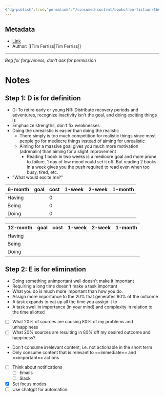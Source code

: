 ```yaml
---
{"dg-publish":true,"permalink":"/consumed-content/books/non-fiction/the-4-hour-workweek/"}
---
```


## Metadata
- [Link](https://www.goodreads.com/book/show/368593.The_4_Hour_Workweek)
- Author: [[Tim Ferriss\|Tim Ferriss]]
---
*Beg for forgiveness, don't ask for permission*
# Notes
## Step 1: D is for definition
- D: To retire early or young
	NR: Distribute recovery periods and adventures, recognize inactivity isn't the goal, and doing exciting things is
- Emphasize strengths, don't fix weaknesses
- Doing the unrealistic is easier than doing the realistic
	- There simply is too much competition for realistic things since most people go for mediocre things instead of aiming for unrealistic
	- Aiming for a massive goal gives you much more motivation (adrenalin) than aiming for a slight improvement
		- Reading 1 book in two weeks is a mediocre goal and more prone to failure, 1 day of low mood could set it off. But reading 2 books in a week gives you the push required to read even when too busy, tired, etc.
- "What would excite me?"

| 6-month | goal                                                                     | cost | 1-week                     | 2-week                                            | 1-month                                |
| ------- | ------------------------------------------------------------------------ | ---- | -------------------------- | -------------------------------------------------- | -------------------------------------- |
| Having  |                                                               | 0    |  |                                    |                                        |
| Being   |  | 0    |           |   |                      |
| Doing   |                         | 0    |    |                               |  |the 

| 12-month | goal       | cost | 1-week                   | 2-week                 | 1-month |
| -------- | ---------- | ---- | ------------------------ | ---------------------- | ------- |
| Having   |  |     |  |  |         |
| Being    |            |      |                          |                        |         |
| Doing    |            |      |                          |                        |         |
## Step 2: E is for elimination
- Doing something unimportant well doesn't make it important
- Requiring a long time doesn't make a task important
- What you do is much more important than how you do.
- Assign more importance to the 20% that generates 80% of the outcome
- A task expands to eat up all the time you assign it to
- A task swell in importance (in your mind) and complexity in relation to the time allotted
- [ ] What 20% of sources are causing 80% of my problems and unhappiness
- [ ] What 20% sources are resulting in 80% off my desired outcome and happiness?
- Don't consume irrelevant content, i.e. not actionable in the short term
- Only consume content that is relevant to ==immediate== and ==important== actions
- [ ] Think about notifications
	- [ ] Emails
	- [ ] Slack
- [x] Set focus modes
- [ ] Use chatgpt for automation